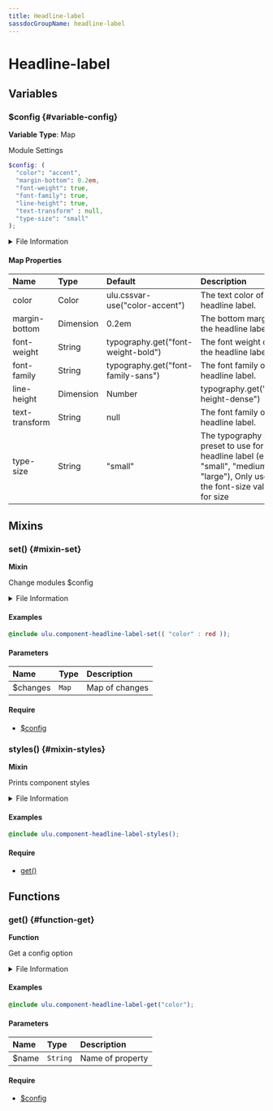 ```yaml
---
title: Headline-label
sassdocGroupName: headline-label
---
```



# Headline-label

<div class="type-large">



</div>



## Variables




<div class="sassdoc-item-header">

###  $config {#variable-config}

  <div class="sassdoc-item-header__labels">
    <span class="tag tag--primary"><strong>Variable</strong></span> <span class="tag"><strong>Type</strong>: Map</span>
  </div>

</div>

  

Module Settings
    
    

``` scss
$config: (
  "color": "accent",
  "margin-bottom": 0.2em,
  "font-weight": true,
  "font-family": true,
  "line-height": true,
  "text-transform" : null,
  "type-size": "small"
);
```
  


<details>
  <summary>File Information</summary>
  
- **File:** _headline-label.scss
- **Group:** headline-label
- **Type:** variable
- **Lines (comments):** 27-35
- **Lines (code):** 37-45

</details>

    

#### Map Properties


|Name|Type|Default|Description|
|:--|:--|:--|:--|
|color|Color|ulu.cssvar-use("color-accent")|The text color of the headline label.|
|margin-bottom|Dimension|0.2em|The bottom margin of the headline label.|
|font-weight|String|typography.get("font-weight-bold")|The font weight of the headline label.|
|font-family|String|typography.get("font-family-sans")|The font family of the headline label.|
|line-height|Dimension|Number|typography.get("line-height-dense")|The font family of the headline label.|
|text-transform|String|null|The font family of the headline label.|
|type-size|String|"small"|The typography size preset to use for the headline label (e.g., "small", "medium", "large"), Only uses the font-size value for size|

    
  

## Mixins




<div class="sassdoc-item-header">

###  set() {#mixin-set}

  <div class="sassdoc-item-header__labels">
    <span class="tag tag--primary"><strong>Mixin</strong></span>
  </div>

</div>

  

Change modules $config
    
    


<details>
  <summary>File Information</summary>
  
- **File:** _headline-label.scss
- **Group:** headline-label
- **Type:** mixin
- **Lines (comments):** 47-50
- **Lines (code):** 52-54

</details>

    

#### Examples

      


``` scss
@include ulu.component-headline-label-set(( "color" : red ));
```
  



      

#### Parameters


|Name|Type|Description|
|:--|:--|:--|
|$changes|`Map`|Map of changes|

    

#### Require

- [$config](/sass/components/accordion/#variable-config)
  


<div class="sassdoc-item-header">

###  styles() {#mixin-styles}

  <div class="sassdoc-item-header__labels">
    <span class="tag tag--primary"><strong>Mixin</strong></span>
  </div>

</div>

  

Prints component styles
    
    


<details>
  <summary>File Information</summary>
  
- **File:** _headline-label.scss
- **Group:** headline-label
- **Type:** mixin
- **Lines (comments):** 66-68
- **Lines (code):** 70-83

</details>

    

#### Examples

      


``` scss
@include ulu.component-headline-label-styles();
```
  



      

#### Require

- [get()](/sass/components/accordion/#function-get)
  
  

## Functions




<div class="sassdoc-item-header">

###  get() {#function-get}

  <div class="sassdoc-item-header__labels">
    <span class="tag tag--primary"><strong>Function</strong></span>
  </div>

</div>

  

Get a config option
    
    


<details>
  <summary>File Information</summary>
  
- **File:** _headline-label.scss
- **Group:** headline-label
- **Type:** function
- **Lines (comments):** 56-59
- **Lines (code):** 61-64

</details>

    

#### Examples

      


``` scss
@include ulu.component-headline-label-get("color");
```
  



      

#### Parameters


|Name|Type|Description|
|:--|:--|:--|
|$name|`String`|Name of property|

    

#### Require

- [$config](/sass/components/accordion/#variable-config)
  
  
  